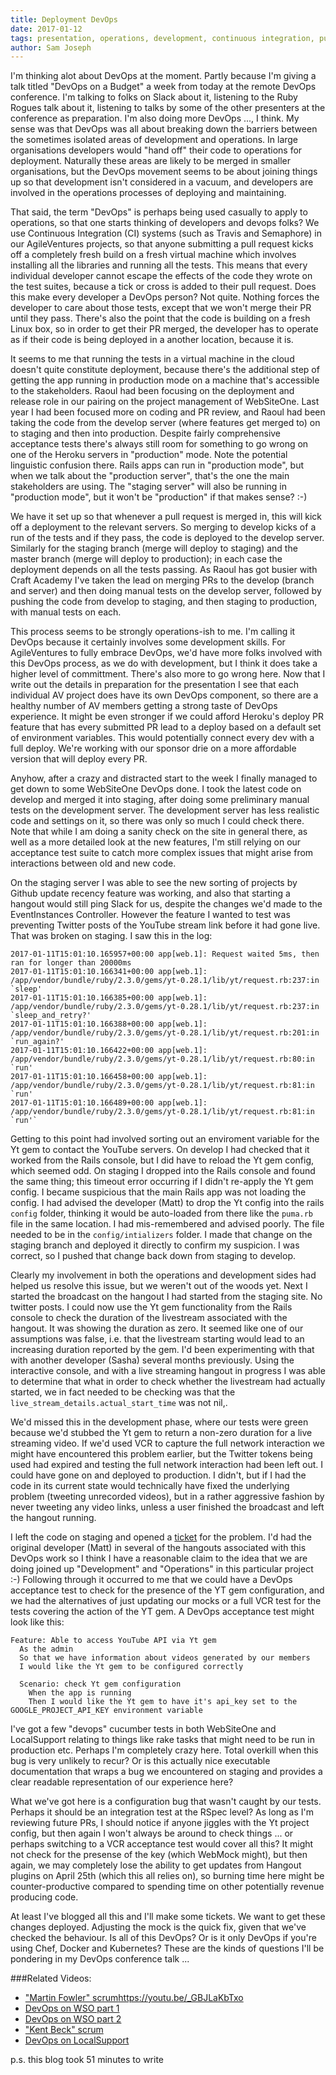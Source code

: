 ```yaml
---
title: Deployment DevOps
date: 2017-01-12
tags: presentation, operations, development, continuous integration, pull request, production, staging
author: Sam Joseph
---
```


I'm thinking alot about DevOps at the moment.  Partly because I'm giving a talk titled "DevOps on a Budget" a week from today at the remote DevOps conference.  I'm talking to folks on Slack about it, listening to the Ruby Rogues talk about it, listening to talks by some of the other presenters at the conference as preparation.  I'm also doing more DevOps ..., I think.  My sense was that DevOps was all about breaking down the barriers between the sometimes isolated areas of development and operations.  In large organisations developers would "hand off" their code to operations for deployment.  Naturally these areas are likely to be merged in smaller organisations, but the DevOps movement seems to be about joining things up so that development isn't considered in a vacuum, and developers are involved in the operations processes of deploying and maintaining.

That said, the term "DevOps" is perhaps being used casually to apply to operations, so that one starts thinking of developers and devops folks?  We use Continuous Integration (CI) systems (such as Travis and Semaphore) in our AgileVentures projects, so that anyone submitting a pull request kicks off a completely fresh build on a fresh virtual machine which involves installing all the libraries and running all the tests.   This means that every individual developer cannot escape the effects of the code they wrote on the test suites, because a tick or cross is added to their pull request.   Does this make every developer a DevOps person?  Not quite.  Nothing forces the developer to care about those tests, except that we won't merge their PR until they pass.  There's also the point that the code is building on a fresh Linux box, so in order to get their PR merged, the developer has to operate as if their code is being deployed in a another location, because it is.

It seems to me that running the tests in a virtual machine in the cloud doesn't quite constitute deployment, because there's the additional step of getting the app running in production mode on a machine that's accessible to the stakeholders.  Raoul had been focusing on the deployment and release role in our pairing on the project management of WebSiteOne.  Last year I had been focused more on coding and PR review, and Raoul had been taking the code from the develop server (where features get merged to) on to staging and then into production.  Despite fairly comprehensive acceptance tests there's always still room for something to go wrong on one of the Heroku servers in "production" mode.  Note the potential linguistic confusion there.  Rails apps can run in "production mode", but when we talk about the "production server", that's the one the main stakeholders are using.  The "staging server" will also be running in "production mode", but it won't be "production" if that makes sense? :-)

We have it set up so that whenever a pull request is merged in, this will kick off a deployment to the relevant servers.  So merging to develop kicks of a run of the tests and if they pass, the code is deployed to the develop server.  Similarly for the staging branch (merge will deploy to staging) and the master branch (merge will deploy to production); in each case the deployment depends on all the tests passing.  As Raoul has got busier with Craft Academy I've taken the lead on merging PRs to the develop (branch and server) and then doing manual tests on the develop server, followed by pushing the code from develop to staging, and then staging to production, with manual tests on each.

This process seems to be strongly operations-ish to me.  I'm calling it DevOps because it certainly involves some development skills.  For AgileVentures to fully embrace DevOps, we'd have more folks involved with this DevOps process, as we do with development, but I think it does take a higher level of committment.  There's also more to go wrong here.  Now that I write out the details in preparation for the presentation I see that each individual AV project does have its own DevOps component, so there are a healthy number of AV members getting a strong taste of DevOps experience.  It might be even stronger if we could afford Heroku's deploy PR feature that has every submitted PR lead to a deploy based on a default set of environment variables. This would potentially connect every dev with a full deploy.  We're working with our sponsor drie on a more affordable version that will deploy every PR.

Anyhow, after a crazy and distracted start to the week I finally managed to get down to some WebSiteOne DevOps done.  I took the latest code on develop and merged it into staging, after doing some preliminary manual tests on the development server.  The development server has less realistic code and settings on it, so there was only so much I could check there.  Note that while I am doing a sanity check on the site in general there, as well as a more detailed look at the new features, I'm still relying on our acceptance test suite to catch more complex issues that might arise from interactions between old and new code.

On the staging server I was able to see the new sorting of projects by Github update recency feature was working, and also that starting a hangout would still ping Slack for us, despite the changes we'd made to the EventInstances Controller.  However the feature I wanted to test was preventing Twitter posts of the YouTube stream link before it had gone live.  That was broken on staging.  I saw this in the log:

```
2017-01-11T15:01:10.165957+00:00 app[web.1]: Request waited 5ms, then ran for longer than 20000ms
2017-01-11T15:01:10.166341+00:00 app[web.1]: /app/vendor/bundle/ruby/2.3.0/gems/yt-0.28.1/lib/yt/request.rb:237:in `sleep'
2017-01-11T15:01:10.166385+00:00 app[web.1]: /app/vendor/bundle/ruby/2.3.0/gems/yt-0.28.1/lib/yt/request.rb:237:in `sleep_and_retry?'
2017-01-11T15:01:10.166388+00:00 app[web.1]: /app/vendor/bundle/ruby/2.3.0/gems/yt-0.28.1/lib/yt/request.rb:201:in `run_again?'
2017-01-11T15:01:10.166422+00:00 app[web.1]: /app/vendor/bundle/ruby/2.3.0/gems/yt-0.28.1/lib/yt/request.rb:80:in `run'
2017-01-11T15:01:10.166458+00:00 app[web.1]: /app/vendor/bundle/ruby/2.3.0/gems/yt-0.28.1/lib/yt/request.rb:81:in `run'
2017-01-11T15:01:10.166489+00:00 app[web.1]: /app/vendor/bundle/ruby/2.3.0/gems/yt-0.28.1/lib/yt/request.rb:81:in `run'`
```

Getting to this point had involved sorting out an enviroment variable for the Yt gem to contact the YouTube servers. On develop I had checked that it worked from the Rails console, but I did have to reload the Yt gem config, which seemed odd.  On staging I dropped into the Rails console and found the same thing; this timeout error occurring if I didn't re-apply the Yt gem config.  I became suspicious that the main Rails app was not loading the config.  I had advised the developer (Matt) to drop the Yt config into the rails `config` folder, thinking it would be auto-loaded from there like the `puma.rb` file in the same location.  I had mis-remembered and advised poorly.  The file needed to be in the `config/intializers` folder.  I made that change on the staging branch and deployed it directly to confirm my suspicion.  I was correct, so I pushed that change back down from staging to develop.

Clearly my involvement in both the operations and development sides had helped us resolve this issue, but we weren't out of the woods yet.  Next I started the broadcast on the hangout I had started from the staging site.  No twitter posts.  I could now use the Yt gem functionality from the Rails console to check the duration of the livestream associated with the hangout.  It was showing the duration as zero.  It seemed like one of our assumptions was false, i.e. that the livestream starting would lead to an increasing duration reported by the gem.  I'd been experimenting with that with another developer (Sasha) several months previously.  Using the interactive console, and with a live streaming hangout in progress I was able to determine that what in order to check whether the livestream had actually started, we in fact needed to be checking was that the `live_stream_details.actual_start_time` was not nil,.

We'd missed this in the development phase, where our tests were green because we'd stubbed the Yt gem to return a non-zero duration for a live streaming video.  If we'd used VCR to capture the full network interaction we might have encountered this problem earlier, but the Twitter tokens being used had expired and testing the full network interaction had been left out.  I could have gone on and deployed to production.  I didn't, but if I had the code in its current state would technically have fixed the underlying problem (tweeting unrecorded videos), but in a rather aggressive fashion by never tweeting any video links, unless a user finished the broadcast and left the hangout running.

I left the code on staging and opened a [ticket](https://github.com/AgileVentures/WebsiteOne/issues/1489) for the problem.  I'd had the original developer (Matt) in several of the hangouts associated with this DevOps work so I think I have a reasonable claim to the idea that we are doing joined up "Development" and "Operations" in this particular project :-)  Following through it occurred to me that we could have a DevOps acceptance test to check for the presence of the YT gem configuration, and we had the alternatives of just updating our mocks or a full VCR test for the tests covering the action of the YT gem.  A DevOps acceptance test might look like this:

```gherkin
Feature: Able to access YouTube API via Yt gem
  As the admin
  So that we have information about videos generated by our members
  I would like the Yt gem to be configured correctly
  
  Scenario: check Yt gem configuration
    When the app is running
    Then I would like the Yt gem to have it's api_key set to the GOOGLE_PROJECT_API_KEY environment variable
```

I've got a few "devops" cucumber tests in both WebSiteOne and LocalSupport relating to things like rake tasks that might need to be run in production etc.  Perhaps I'm completely crazy here.  Total overkill when this bug is very unlikely to recur?  Or is this actually nice executable documentation that wraps a bug we encountered on staging and provides a clear readable representation of our experience here?

What we've got here is a configuration bug that wasn't caught by our tests.  Perhaps it should be an integration test at the RSpec level?  As long as I'm reviewing future PRs, I should notice if anyone jiggles with the Yt project config, but then again I won't always be around to check things ... or perhaps switching to a VCR acceptance test would cover all this?  It might not check for the presense of the key (which WebMock might), but then again, we may completely lose the ability to get updates from Hangout plugins on April 25th (which this all relies on), so burning time here might be counter-productive compared to spending time on other potentially revenue producing code.

At least I've blogged all this and I'll make some tickets.  We want to get these changes deployed.  Adjusting the mock is the quick fix, given that we've checked the behaviour.  Is all of this DevOps?  Or is it only DevOps if you're using Chef, Docker and Kubernetes?  These are the kinds of questions I'll be pondering in my DevOps conference talk ...

###Related Videos:

* ["Martin Fowler" scrum]()https://youtu.be/_GBJLaKbTxo
* [DevOps on WSO part 1](https://youtu.be/1_Zkh4JsBik)
* [DevOps on WSO part 2](https://www.youtube.com/watch?v=8q4RBgjzijY)
* ["Kent Beck" scrum](https://www.youtube.com/watch?v=39I9UXJizCY)
* [DevOps on LocalSupport](https://www.youtube.com/watch?v=xAPWS7PKprc)

p.s. this blog took 51 minutes to write
